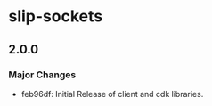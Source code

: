 # slip-sockets

## 2.0.0

### Major Changes

- feb96df: Initial Release of client and cdk libraries.
